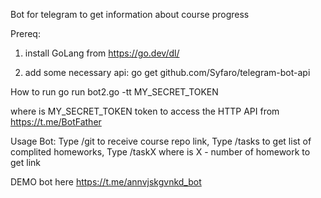 Bot for telegram to get information about course progress

Prereq:
1) install GoLang from https://go.dev/dl/

2) add some necessary api: go get github.com/Syfaro/telegram-bot-api

How to run
go run bot2.go -tt MY_SECRET_TOKEN


where is MY_SECRET_TOKEN token to access the HTTP API from https://t.me/BotFather

Usage Bot:
Type /git to receive course repo link,
Type /tasks to get list of complited homeworks,
Type /taskX where is X - number of homework to get link

DEMO bot here
https://t.me/annvjskgvnkd_bot
